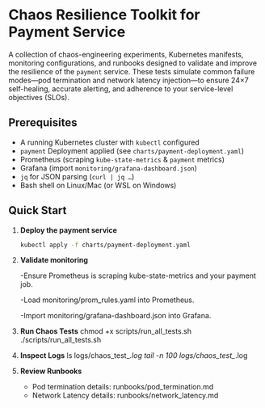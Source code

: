 # Chaos Resilience Toolkit for Payment Service

A collection of chaos-engineering experiments, Kubernetes manifests, monitoring configurations, and runbooks designed to validate and improve the resilience of the `payment` service. These tests simulate common failure modes—pod termination and network latency injection—to ensure 24×7 self-healing, accurate alerting, and adherence to your service-level objectives (SLOs).

## Prerequisites

- A running Kubernetes cluster with `kubectl` configured  
- `payment` Deployment applied (see `charts/payment-deployment.yaml`)  
- Prometheus (scraping `kube-state-metrics` & `payment` metrics)  
- Grafana (import `monitoring/grafana-dashboard.json`)  
- `jq` for JSON parsing (`curl | jq …`)  
- Bash shell on Linux/Mac (or WSL on Windows)

## Quick Start

1. **Deploy the payment service**  
   ```bash
   kubectl apply -f charts/payment-deployment.yaml

2. **Validate monitoring**

   -Ensure Prometheus is scraping kube-state-metrics and your payment job.

   -Load monitoring/prom_rules.yaml into Prometheus.

   -Import monitoring/grafana-dashboard.json into Grafana.

3. **Run Chaos Tests**
      chmod +x scripts/run_all_tests.sh
      ./scripts/run_all_tests.sh

4. **Inspect Logs**
      ls logs/chaos_test_*.log
      tail -n 100 logs/chaos_test_*.log

5. **Review Runbooks**
   - Pod termination details: runbooks/pod_termination.md
   - Network Latency details: runbooks/network_latency.md
